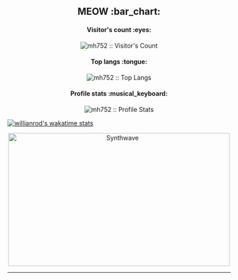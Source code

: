 
<h2 align="center">MEOW :bar_chart:</h2>

<h4 align="center">Visitor's count :eyes:</h4>

<p align="center"><img src="https://profile-counter.glitch.me/{mh752}/count.svg" alt="mh752 :: Visitor's Count" /></p>

<h4 align="center">Top langs :tongue:</h4>

<p align="center"><img src="https://github-readme-stats.vercel.app/api/top-langs/?username=mh752&langs_count=10&theme=tokyonight&layout=compact" alt="mh752 :: Top Langs" /></p>

<h4 align="center">Profile stats :musical_keyboard:</h4>

<p align="center"><img src="https://github-readme-stats.vercel.app/api?username=mh752&show_icons=true&theme=synthwave" alt="mh752 :: Profile Stats" /></p>

[![willianrod's wakatime stats](https://github-readme-stats.vercel.app/api/wakatime?username=mh752)](https://github.com/anuraghazra/github-readme-stats)

<p align="center"><img src="https://thumbs.gfycat.com/GoodnaturedFondGaur-size_restricted.gif" alt="Synthwave" height="300" width="500"></p>


---

